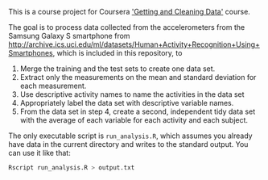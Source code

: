 This is a course project for Coursera ['Getting and Cleaning Data'](https://www.coursera.org/course/getdata) course.

The goal is to process data collected from the accelerometers from the Samsung Galaxy S smartphone from http://archive.ics.uci.edu/ml/datasets/Human+Activity+Recognition+Using+Smartphones, which is included in this repository, to

1. Merge the training and the test sets to create one data set.
2. Extract only the measurements on the mean and standard deviation for each measurement.
3. Use descriptive activity names to name the activities in the data set
4. Appropriately label the data set with descriptive variable names.
5. From the data set in step 4, create a second, independent tidy data set with the average of each variable for each activity and each subject.

The only executable script is `run_analysis.R`, which assumes you already have data in the current directory and writes to the standard output. You can use it like that:

```bash
Rscript run_analysis.R > output.txt
```
